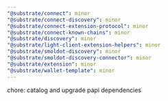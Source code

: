 ```yaml
---
"@substrate/connect": minor
"@substrate/connect-discovery": minor
"@substrate/connect-extension-protocol": minor
"@substrate/connect-known-chains": minor
"@substrate/discovery": minor
"@substrate/light-client-extension-helpers": minor
"@substrate/smoldot-discovery": minor
"@substrate/smoldot-discovery-connector": minor
"@substrate/extension": minor
"@substrate/wallet-template": minor
---
```


chore: catalog and upgrade papi dependencies
